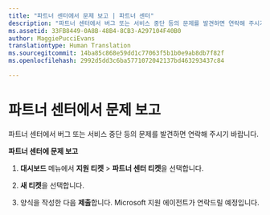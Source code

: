 ```yaml
---
title: "파트너 센터에서 문제 보고 | 파트너 센터"
description: "파트너 센터에서 버그 또는 서비스 중단 등의 문제를 발견하면 연락해 주시기 바랍니다."
ms.assetid: 33FB8449-0A8B-48B4-8CB3-A297104F40B0
author: MaggiePucciEvans
translationtype: Human Translation
ms.sourcegitcommit: 14ba85c868e59dd1c77063f5b1b0e9ab8db7f82f
ms.openlocfilehash: 2992d5dd3c6ba5771072042137bd463293437c84

---
```


# 파트너 센터에서 문제 보고


파트너 센터에서 버그 또는 서비스 중단 등의 문제를 발견하면 연락해 주시기 바랍니다.

**파트너 센터에 문제 보고**

1.  **대시보드** 메뉴에서 **지원 티켓** &gt; **파트너 센터 티켓**을 선택합니다.

2.  **새 티켓**을 선택합니다.

3.  양식을 작성한 다음 **제출**합니다. Microsoft 지원 에이전트가 연락드릴 예정입니다.

 

 






<!--HONumber=Nov16_HO4-->


